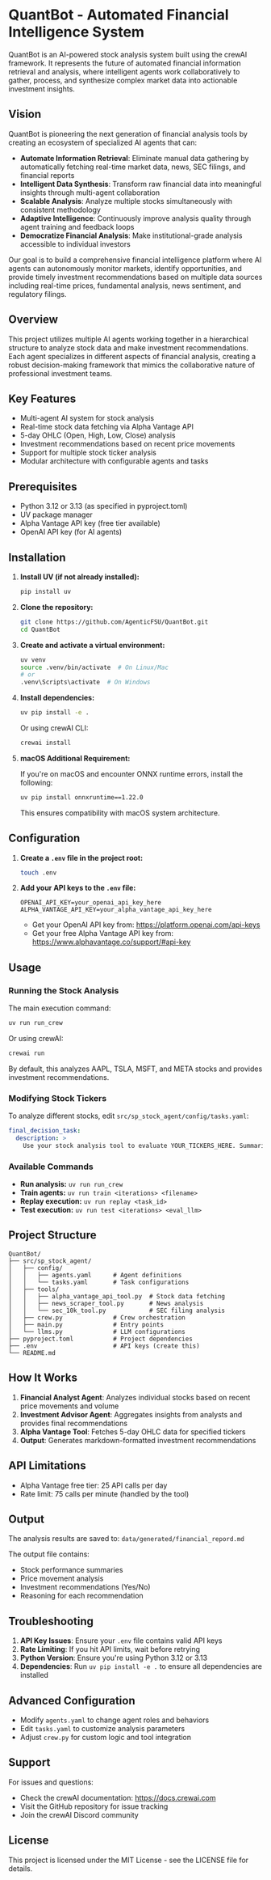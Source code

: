 # QuantBot - Automated Financial Intelligence System

QuantBot is an AI-powered stock analysis system built using the crewAI framework. It represents the future of automated financial information retrieval and analysis, where intelligent agents work collaboratively to gather, process, and synthesize complex market data into actionable investment insights.

## Vision

QuantBot is pioneering the next generation of financial analysis tools by creating an ecosystem of specialized AI agents that can:

- **Automate Information Retrieval**: Eliminate manual data gathering by automatically fetching real-time market data, news, SEC filings, and financial reports
- **Intelligent Data Synthesis**: Transform raw financial data into meaningful insights through multi-agent collaboration
- **Scalable Analysis**: Analyze multiple stocks simultaneously with consistent methodology
- **Adaptive Intelligence**: Continuously improve analysis quality through agent training and feedback loops
- **Democratize Financial Analysis**: Make institutional-grade analysis accessible to individual investors

Our goal is to build a comprehensive financial intelligence platform where AI agents can autonomously monitor markets, identify opportunities, and provide timely investment recommendations based on multiple data sources including real-time prices, fundamental analysis, news sentiment, and regulatory filings.

## Overview

This project utilizes multiple AI agents working together in a hierarchical structure to analyze stock data and make investment recommendations. Each agent specializes in different aspects of financial analysis, creating a robust decision-making framework that mimics the collaborative nature of professional investment teams.

## Key Features

- Multi-agent AI system for stock analysis
- Real-time stock data fetching via Alpha Vantage API
- 5-day OHLC (Open, High, Low, Close) analysis
- Investment recommendations based on recent price movements
- Support for multiple stock ticker analysis
- Modular architecture with configurable agents and tasks

## Prerequisites

- Python 3.12 or 3.13 (as specified in pyproject.toml)
- UV package manager
- Alpha Vantage API key (free tier available)
- OpenAI API key (for AI agents)

## Installation

1. **Install UV (if not already installed):**
   ```bash
   pip install uv
   ```

2. **Clone the repository:**
   ```bash
   git clone https://github.com/AgenticFSU/QuantBot.git
   cd QuantBot
   ```

3. **Create and activate a virtual environment:**
   ```bash
   uv venv
   source .venv/bin/activate  # On Linux/Mac
   # or
   .venv\Scripts\activate  # On Windows
   ```

4. **Install dependencies:**
   ```bash
   uv pip install -e .
   ```

   Or using crewAI CLI:
   ```bash
   crewai install
   ```

5. **macOS Additional Requirement:**
   
   If you're on macOS and encounter ONNX runtime errors, install the following:
   ```bash
   uv pip install onnxruntime==1.22.0
   ```
   
   This ensures compatibility with macOS system architecture.

## Configuration

1. **Create a `.env` file in the project root:**
   ```bash
   touch .env
   ```

2. **Add your API keys to the `.env` file:**
   ```
   OPENAI_API_KEY=your_openai_api_key_here
   ALPHA_VANTAGE_API_KEY=your_alpha_vantage_api_key_here
   ```

   - Get your OpenAI API key from: https://platform.openai.com/api-keys
   - Get your free Alpha Vantage API key from: https://www.alphavantage.co/support/#api-key

## Usage

### Running the Stock Analysis

The main execution command:
```bash
uv run run_crew
```

Or using crewAI:
```bash
crewai run
```

By default, this analyzes AAPL, TSLA, MSFT, and META stocks and provides investment recommendations.

### Modifying Stock Tickers

To analyze different stocks, edit `src/sp_stock_agent/config/tasks.yaml`:
```yaml
final_decision_task:
  description: >
    Use your stock analysis tool to evaluate YOUR_TICKERS_HERE. Summarize the recent 5-day performance.
```

### Available Commands

- **Run analysis:** `uv run run_crew`
- **Train agents:** `uv run train <iterations> <filename>`
- **Replay execution:** `uv run replay <task_id>`
- **Test execution:** `uv run test <iterations> <eval_llm>`

## Project Structure

```
QuantBot/
├── src/sp_stock_agent/
│   ├── config/
│   │   ├── agents.yaml      # Agent definitions
│   │   └── tasks.yaml       # Task configurations
│   ├── tools/
│   │   ├── alpha_vantage_api_tool.py  # Stock data fetching
│   │   ├── news_scraper_tool.py       # News analysis
│   │   └── sec_10k_tool.py            # SEC filing analysis
│   ├── crew.py              # Crew orchestration
│   ├── main.py              # Entry points
│   └── llms.py              # LLM configurations
├── pyproject.toml           # Project dependencies
├── .env                     # API keys (create this)
└── README.md
```

## How It Works

1. **Financial Analyst Agent**: Analyzes individual stocks based on recent price movements and volume
2. **Investment Advisor Agent**: Aggregates insights from analysts and provides final recommendations
3. **Alpha Vantage Tool**: Fetches 5-day OHLC data for specified tickers
4. **Output**: Generates markdown-formatted investment recommendations

## API Limitations

- Alpha Vantage free tier: 25 API calls per day
- Rate limit: 75 calls per minute (handled by the tool)

## Output

The analysis results are saved to: `data/generated/financial_repord.md`

The output file contains:
- Stock performance summaries
- Price movement analysis
- Investment recommendations (Yes/No)
- Reasoning for each recommendation

## Troubleshooting

1. **API Key Issues**: Ensure your `.env` file contains valid API keys
2. **Rate Limiting**: If you hit API limits, wait before retrying
3. **Python Version**: Ensure you're using Python 3.12 or 3.13
4. **Dependencies**: Run `uv pip install -e .` to ensure all dependencies are installed

## Advanced Configuration

- Modify `agents.yaml` to change agent roles and behaviors
- Edit `tasks.yaml` to customize analysis parameters
- Adjust `crew.py` for custom logic and tool integration

## Support

For issues and questions:
- Check the crewAI documentation: https://docs.crewai.com
- Visit the GitHub repository for issue tracking
- Join the crewAI Discord community

## License

This project is licensed under the MIT License - see the LICENSE file for details.
